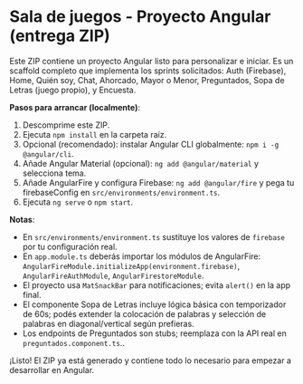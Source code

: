Sala de juegos - Proyecto Angular (entrega ZIP)
==============================================

Este ZIP contiene un proyecto Angular listo para personalizar e iniciar. 
Es un scaffold completo que implementa los sprints solicitados: Auth (Firebase), Home, Quién soy, Chat, Ahorcado, Mayor o Menor, Preguntados, Sopa de Letras (juego propio), y Encuesta.

**Pasos para arrancar (localmente)**:
1. Descomprime este ZIP.
2. Ejecuta `npm install` en la carpeta raíz.
3. Opcional (recomendado): instalar Angular CLI globalmente: `npm i -g @angular/cli`.
4. Añade Angular Material (opcional): `ng add @angular/material` y selecciona tema.
5. Añade AngularFire y configura Firebase: `ng add @angular/fire` y pega tu firebaseConfig en `src/environments/environment.ts`.
6. Ejecuta `ng serve` o `npm start`.

**Notas**:
- En `src/environments/environment.ts` sustituye los valores de `firebase` por tu configuración real.
- En `app.module.ts` deberás importar los módulos de AngularFire: `AngularFireModule.initializeApp(environment.firebase)`, `AngularFireAuthModule`, `AngularFirestoreModule`.
- El proyecto usa `MatSnackBar` para notificaciones; evita `alert()` en la app final.
- El componente Sopa de Letras incluye lógica básica con temporizador de 60s; podés extender la colocación de palabras y selección de palabras en diagonal/vertical según prefieras.
- Los endpoints de Preguntados son stubs; reemplaza con la API real en `preguntados.component.ts`..

¡Listo! El ZIP ya está generado y contiene todo lo necesario para empezar a desarrollar en Angular.
